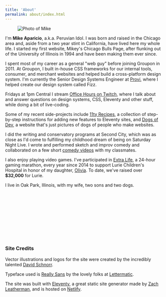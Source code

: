 ```yaml
---
title: 'About'
permalink: about/index.html
---
```


<figure class="ma-float-left ma-about-headshot">

![Photo of Mike](/images/headshot-2021.jpg)

</figure>

I'm **Mike Aparicio**, a.k.a. Peruvian Idol. I was born and raised in the Chicago area and, aside from a two year stint in California, have lived here my whole life. I started my first website, Mikey's Chicago Bulls Page, after flunking out of the University of Illinois in 1994 and have been making them ever since.

I spent most of my career as a general "web guy" before joining Groupon in 2011. At Groupon, I built in-house CSS frameworks for our internal tools, consumer, and merchant websites and helped build a cross-platform design system. I'm currently the Senior Design Systems Engineer at [Provi](https://provi.com), where I helped create our design system called Fizz.

Fridays at 1pm Central I stream [Office Hours on Twitch](https://twitch.tv/peruvianidol), where I talk about and answer questions on design systems, CSS, Eleventy and other stuff, while doing a bit of live-coding.

Some of my recent side-projects include [11ty Recipes](https://11ty.recipes), a collection of step-by-step instructions for adding new features to Eleventy sites, and [Dogs of Dev](https://dogsof.dev), a website that's just pictures of dogs of people who make websites.

I did the writing and conservatory programs at Second City, which was as close as I'd come to fulfilling my childhood dream of being on Saturday Night Live. I wrote and performed sketch and improv comedy and collaborated on a few short [comedy videos](https://vimeo.com/peruvianidol) with my classmates.

I also enjoy playing video games. I've participated in [Extra Life](https://www.extra-life.org/), a 24-hour gaming marathon, every year since 2014 to support Lurie Children's Hospital in honor of my daughter, [Olivia](http://localhost:8080/posts/2018-08-26-four-years/). To date, we've raised over **$32,000** for Lurie.

I live in Oak Park, Illinois, with my wife, two sons and two dogs.

<svg class="icon icon-pi-logo" role="img" width="138" height="150"><title>Peruvian Idol logo</title><use xlink:href="#icon-pi-logo"/></svg>

<h3 class="ma-heading-3">Site Credits</h3>

Vector illustrations and logos for the site were created by the incredibly talented [David Schnorr](http://davidschnorr.com/).

Typeface used is [Really Sans](https://lettermatic.com/fonts/really-sans) by the lovely folks at [Lettermatic](https://lettermatic.com/).

The site was built with [Eleventy](https://www.11ty.dev/), a great static site generator made by [Zach Leatherman](https://www.zachleat.com/), and is hosted on [Netlify](https://netlify.com).
